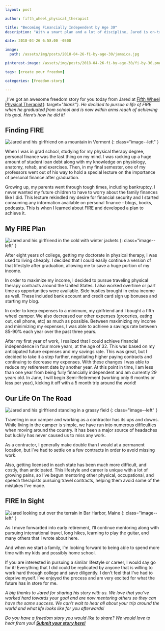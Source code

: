 ```yaml
---
layout: post

author: fifth_wheel_physical_therapist

title: "Becoming Financially Independent by Age 30"
description: "With a smart plan and a lot of discipline, Jared is on-track to become financially independent by age 30. Learn how he got there and what advice he has for you."

date: 2018-04-26 6:58:00 -0500

image:
  path: /assets/img/posts/2018-04-26-fi-by-age-30/jamaica.jpg

pinterest-image: /assets/img/posts/2018-04-26-fi-by-age-30/fi-by-30.png

tags: [create your freedom]

categories: [freedom-story]

---
```


_I’ve got an awesome freedom story for you today from Jared at [Fifth Wheel Physical Therapist](https://fifthwheelpt.com/){: target="_blank"}. He decided to pursue a life of FIRE when he graduated from school and is now within arms reach of achieving his goal. Here’s how he did it!_

## Finding FIRE

![Jared and his girlfriend on a mountain in Vermont]({{site.url}}/assets/img/posts/2018-04-26-fi-by-age-30/mount-mansfield-vermont.jpg)
{: class="image--left" }

When I was in grad school, studying for my physical therapy degree, personal finance was the last thing on my mind. I was racking up a huge amount of student loan debt along with my knowledge on physiology, anatomy, rehab, and exercises. Then, in my final semester, one of my professors went out of his way to hold a special lecture on the importance of personal finance after graduation.

Growing up, my parents went through tough times, including bankruptcy. I never wanted my future children to have to worry about the family finances like I did. This lecture rekindled my desire for financial security and I started consuming any information available on personal finance - blogs, books, podcasts. This is when I learned about FIRE and developed a plan to achieve it.

## My FIRE Plan

![Jared and his girlfriend in the cold with winter jackets]({{site.url}}/assets/img/posts/2018-04-26-fi-by-age-30/snowy-camper.jpg)
{: class="image--left" }

After eight years of college, getting my doctorate in physical therapy, I was used to living cheaply. I decided that I could easily continue a version of that lifestyle after graduation, allowing me to save a huge portion of my income.

In order to maximize my income, I decided to pursue traveling physical therapy contracts around the United States. I also worked overtime or part time as opportunities were available. Side hustles brought in extra income as well. These included bank account and credit card sign up bonuses and starting my blog.

In order to keep expenses to a minimum, my girlfriend and I bought a fifth wheel camper. We also decreased our other expenses (groceries, eating out, cell phone, etc) as much as possible. Between maximizing my income and minimizing my expenses, I was able to achieve a savings rate between 85-90% each year over the past three years.

After my first year of work, I realized that I could achieve financial independence in four more years, at the age of 32. This was based on my anticipated future expenses and my savings rate. This was great, but I decided to take it a step further, negotiating higher paying contracts and continuing to decrease my expenses. With these changes I was able to reduce my retirement date by another year. At this point in time, I am less than one year from being fully financially independent and am currently 29 years old. In June, I will begin Semi-Retirement (working only 6 months or less per year), kicking it off with a 5 month trip around the world!

## Our Life On The Road

![Jared and his girlfriend standing in a grassy field]({{site.url}}/assets/img/posts/2018-04-26-fi-by-age-30/field.jpg)
{: class="image--left" }

Traveling in our camper and working as a contractor has its ups and downs. While living in the camper is simple, we have run into numerous difficulties when moving around the country. It has been a major source of headaches but luckily has never caused us to miss any work.

As a contractor, I generally make double than I would at a permanent location, but I’ve had to settle on a few contracts in order to avoid missing work.

Also, getting licensed in each state has been much more difficult, and costly, than anticipated. This lifestyle and career is unique with a lot of growing pains, so I’ve begun mentoring other physical, occupational, and speech therapists pursuing travel contracts, helping them avoid some of the mistakes I’ve made.

## FIRE In Sight

![Jared looking out over the terrain in Bar Harbor, Maine]({{site.url}}/assets/img/posts/2018-04-26-fi-by-age-30/bar-harbor-maine.jpg)
{: class="image--left" }

As I move forwarded into early retirement, I’ll continue mentoring along with pursuing international travel, long hikes, learning to play the guitar, and many others that I wrote about here.

And when we start a family, I’m looking forward to being able to spend more time with my kids and possibly home school.

If you are interested in pursuing a similar lifestyle or career, I would say go for it! Everything that I did could be replicated by anyone that is willing to work hard through college and save diligently. I don't feel that I've had to deprive myself. I’ve enjoyed the process and am very excited for what the future has in store for me.

_A big thanks to Jared for sharing his story with us. We love that you’ve worked hard towards your goal and are now mentoring others so they can have the same success. We can’t wait to hear all about your trip around the world and what life looks like for you afterwards!_

_Do you have a freedom story you would like to share? We would love to hear from you!_ ___[Submit your story here!]({{site.url}}/freedom-stories/#share-your-story)___
